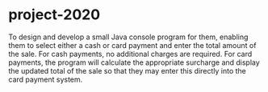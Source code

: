 # project-2020
To design and develop a small Java console program for them, enabling them to select either a cash or card payment and enter the total amount of the sale. For cash payments, no additional charges are required. For card payments, the program will calculate the appropriate surcharge and display the updated total of the sale so that they may enter this directly into the card payment system.
